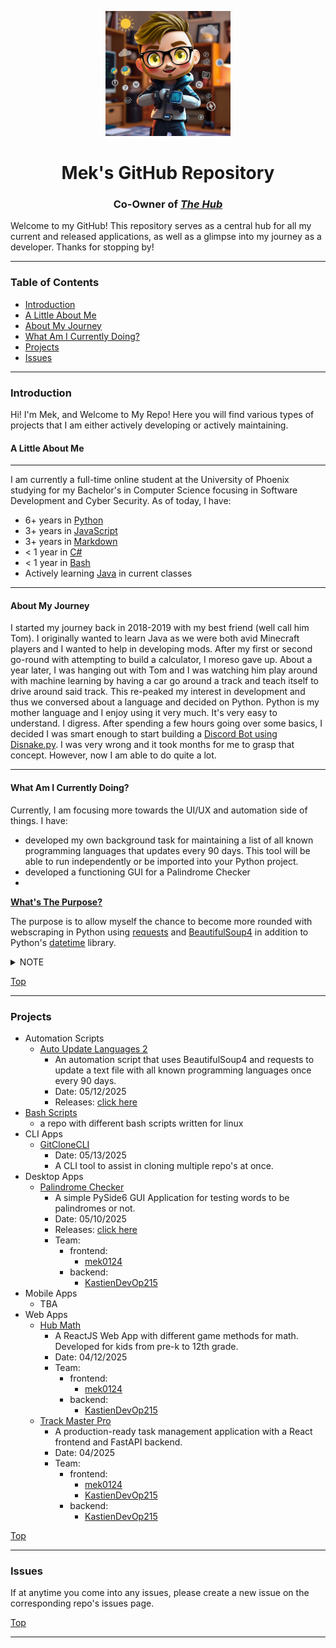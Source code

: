 <label id="top"></label>

<div align="center">
  <img src="./repo_images/mek.jpg" width="200" />
  <h1>Mek's GitHub Repository</h1>
  <h3>
    Co-Owner of 
    <i>
      <a href="https://github.com/theHub12">
        The Hub
      </a>
    </i>
  </h3>
</div>

Welcome to my GitHub! This repository serves as a central hub for all my current and released applications, as well as a glimpse into my journey as a developer. Thanks for stopping by!

---

### Table of Contents

- [Introduction](#introduction)
- [A Little About Me](#a-little-about-me)
- [About My Journey](#about-my-journey)
- [What Am I Currently Doing?](#what-am-i-currently-doing)
- [Projects](#projects)
- [Issues](#issues)

---

### Introduction

Hi! I'm Mek, and Welcome to My Repo! Here you will find various types of projects that I am either actively developing or actively maintaining.

#### A Little About Me
---

I am currently a full-time online student at the University of Phoenix studying for my Bachelor's in Computer Science focusing in Software Development and Cyber Security. As of today, I have:

  - 6+ years in [Python](https://python.org)
  - 3+ years in [JavaScript](https://nodejs.org)
  - 3+ years in [Markdown](https://www.markdownguide.org/basic-syntax/)
  - < 1 year in [C#](https://learn.microsoft.com/en-us/dotnet/csharp/)
  - < 1 year in [Bash](https://www.geeksforgeeks.org/bash-scripting-introduction-to-bash-and-bash-scripting/)
  - Actively learning [Java](https://www.java.com/en/) in current classes

---
#### About My Journey

I started my journey back in 2018-2019 with my best friend (well call him Tom). I originally wanted to learn Java as we were both avid Minecraft players and I wanted to help in developing mods. After my first or second go-round with attempting to build a calculator, I moreso gave up. About a year later, I was hanging out with Tom and I was watching him play around with machine learning by having a car go around a track and teach itself to drive around said track. This re-peaked my interest in development and thus we conversed about a language and decided on Python. Python is my mother language and I enjoy using it very much. It's very easy to understand. I digress. After spending a few hours going over some basics, I decided I was smart enough to start building a [Discord Bot using Disnake.py](https://docs.disnake.dev/en/stable/index.html). I was very wrong and it took months for me to grasp that concept. However, now I am able to do quite a lot.

---
#### What Am I Currently Doing?

Currently, I am focusing more towards the UI/UX and automation side of things. I have:
  - developed my own background task for maintaining a list of all known programming languages that updates every 90 days. This tool will be able to run independently or be imported into your Python project.
  - developed a functioning GUI for a Palindrome Checker
  - 

<b><u>What's The Purpose?</u></b>

The purpose is to allow myself the chance to become more rounded with webscraping in Python using [requests](https://docs.python-requests.org/en/latest/index.html) and [BeautifulSoup4](https://beautiful-soup-4.readthedocs.io/en/latest/) in addition to Python's [datetime](https://docs.python.org/3/library/datetime.html) library.

<details>
<summary>NOTE</summary>

> At this time, there is no anticipated release date as I am taking my time in learning these concepts. Please be patient. Thanks!
</details>

<a href="#top">Top</a>

---
### Projects

- Automation Scripts
  - [Auto Update Languages 2](https://github.com/mek0124/autoupdate_languages2)
    - An automation script that uses BeautifulSoup4 and requests to update a text file with all known programming languages once every 90 days.
    - Date: 05/12/2025
    - Releases: [click here](https://github.com/mek0124/autoupdate_languages2/releases)
- [Bash Scripts](https://github.com/mek0124/bash-scripts)
  - a repo with different bash scripts written for linux
- CLI Apps
  - [GitCloneCLI](https://github.com/mek0124/GitCloneCLI)
    - Date: 05/13/2025
    - A CLI tool to assist in cloning multiple repo's at once.
- Desktop Apps
  - [Palindrome Checker](https://github.com/mek0124/PalindromeChecker)
    - A simple PySide6 GUI Application for testing words to be palindromes or not.
    - Date: 05/10/2025
    - Releases: [click here](https://github.com/mek0124/PalindromeChecker/releases)
    - Team: 
      - frontend:
        - [mek0124](https://github.com/mek0124)
      - backend:
        - [KastienDevOp215](https://github.com/KastienDevOp)
- Mobile Apps
  - TBA
- Web Apps
  - [Hub Math](https://github.com/mek0124/HubMath)
    - A ReactJS Web App with different game methods for math. Developed for kids from pre-k to 12th grade.
    - Date: 04/12/2025
    - Team:
      - frontend:
        - [mek0124](https://github.com/mek0124)
      - backend:
        - [KastienDevOp215](https://github.com/KastienDevOp)
  - [Track Master Pro](https://github.com/mek0124/TrackMasterPro)
    - A production-ready task management application with a React frontend and FastAPI backend.
    - Date: 04/2025
    - Team:
      - frontend:
        - [mek0124](https://github.com/mek0124)
        - [KastienDevOp215](https://github.com/KastienDevOp)
      - backend:
        - [KastienDevOp215](https://github.com/KastienDevOp)

<a href="#top">Top</a>

---
### Issues

If at anytime you come into any issues, please create a new issue on the corresponding repo's issues page.

<a href="#top">Top</a>

---
